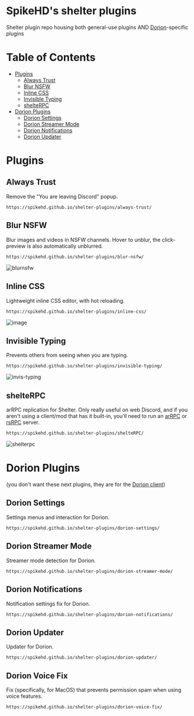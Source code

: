 # SpikeHD's shelter plugins

Shelter plugin repo housing both general-use plugins AND [Dorion](https://github.com/SpikeHD/Dorion)-specific plugins

# Table of Contents
* [Plugins](#plugins)
  * [Always Trust](#always-trust)
  * [Blur NSFW](#blur-nsfw)
  * [Inline CSS](#inline-css)
  * [Invisible Typing](#invisible-typing)
  * [shelteRPC](#shelterpc)
* [Dorion Plugins](#dorion-plugins)
  * [Dorion Settings](#dorion-settings)
  * [Dorion Streamer Mode](#dorion-streamer-mode)
  * [Dorion Notifications](#dorion-notifications)
  * [Dorion Updater](#dorion-updater)

# Plugins

## Always Trust

Remove the "You are leaving Discord" popup.

`https://spikehd.github.io/shelter-plugins/always-trust/`

## Blur NSFW

Blur images and videos in NSFW channels. Hover to unblur, the click-preview is also automatically unblurred.

`https://spikehd.github.io/shelter-plugins/blur-nsfw/`

![blurnsfw](https://github.com/SpikeHD/shelter-plugins/assets/25207995/921f5add-7d3e-4885-9d0b-a95b483caab6)

## Inline CSS

Lightweight inline CSS editor, with hot reloading.

`https://spikehd.github.io/shelter-plugins/inline-css/`

![image](https://github.com/SpikeHD/shelter-plugins/assets/25207995/4499c90b-2fbc-4ae2-bfec-6ee4c68e44e7)

## Invisible Typing

Prevents others from seeing when you are typing.

`https://spikehd.github.io/shelter-plugins/invisible-typing/`

![invis-typing](https://github.com/SpikeHD/shelter-plugins/assets/25207995/9c50535f-4fcc-40c2-adff-3b989eb5470a)

## shelteRPC

arRPC replication for Shelter. Only really useful on web Discord, and if you aren't using a client/mod that has it built-in, you'll need to run an [arRPC](https://github.com/OpenAsar/arrpc) or [rsRPC](https://github.com/SpikeHD/rsRPC) server.

`https://spikehd.github.io/shelter-plugins/shelteRPC/`

![shelterpc](https://github.com/SpikeHD/shelter-plugins/assets/25207995/ebe624a1-40ea-489e-a9d7-2e49a96020b6)

# Dorion Plugins

(you don't want these next plugins, they are for the [Dorion client](https://github.com/SpikeHD/Dorion))

## Dorion Settings

Settings menus and interaction for Dorion.

`https://spikehd.github.io/shelter-plugins/dorion-settings/`

## Dorion Streamer Mode

Streamer mode detection for Dorion.

`https://spikehd.github.io/shelter-plugins/dorion-streamer-mode/`

## Dorion Notifications

Notification settings fix for Dorion.

`https://spikehd.github.io/shelter-plugins/dorion-notifications/`

## Dorion Updater

Updater for Dorion.

`https://spikehd.github.io/shelter-plugins/dorion-updater/`

## Dorion Voice Fix

Fix (specifically, for MacOS) that prevents permission spam when using voice features.

`https://spikehd.github.io/shelter-plugins/dorion-voice-fix/`
